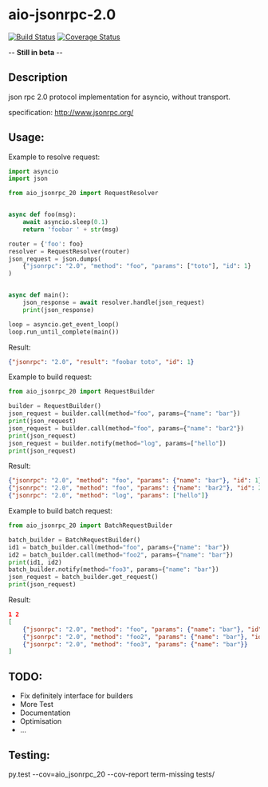 # aio-jsonrpc-2.0

[![Build Status](https://travis-ci.org/steffgrez/aio-jsonrpc-2.0.svg?branch=master)](https://travis-ci.org/steffgrez/aio-jsonrpc-2.0)
[![Coverage Status](https://coveralls.io/repos/github/steffgrez/aio-jsonrpc-2.0/badge.svg?branch=master)](https://coveralls.io/github/steffgrez/aio-jsonrpc-2.0?branch=master)

-- **Still in beta** --

## Description
json rpc 2.0 protocol implementation for asyncio, without transport.

specification: http://www.jsonrpc.org/

## Usage:
Example to resolve request:


```python
import asyncio
import json

from aio_jsonrpc_20 import RequestResolver


async def foo(msg):
    await asyncio.sleep(0.1)
    return 'foobar ' + str(msg)

router = {'foo': foo}
resolver = RequestResolver(router)
json_request = json.dumps(
    {"jsonrpc": "2.0", "method": "foo", "params": ["toto"], "id": 1}
)


async def main():
    json_response = await resolver.handle(json_request)
    print(json_response)

loop = asyncio.get_event_loop()
loop.run_until_complete(main())
```
Result:
```JSON
{"jsonrpc": "2.0", "result": "foobar toto", "id": 1}
```

Example to build request:
```python
from aio_jsonrpc_20 import RequestBuilder

builder = RequestBuilder()
json_request = builder.call(method="foo", params={"name": "bar"})
print(json_request)
json_request = builder.call(method="foo", params={"name": "bar2"})
print(json_request)
json_request = builder.notify(method="log", params=["hello"])
print(json_request)
```

Result:
```JSON
{"jsonrpc": "2.0", "method": "foo", "params": {"name": "bar"}, "id": 1}
{"jsonrpc": "2.0", "method": "foo", "params": {"name": "bar2"}, "id": 2}
{"jsonrpc": "2.0", "method": "log", "params": ["hello"]}

```

Example to build batch request:
```python
from aio_jsonrpc_20 import BatchRequestBuilder

batch_builder = BatchRequestBuilder()
id1 = batch_builder.call(method="foo", params={"name": "bar"})
id2 = batch_builder.call(method="foo2", params={"name": "bar"})
print(id1, id2)
batch_builder.notify(method="foo3", params={"name": "bar"})
json_request = batch_builder.get_request()
print(json_request)
```

Result:
```JSON
1 2
[
    {"jsonrpc": "2.0", "method": "foo", "params": {"name": "bar"}, "id": 1},
    {"jsonrpc": "2.0", "method": "foo2", "params": {"name": "bar"}, "id": 2},
    {"jsonrpc": "2.0", "method": "foo3", "params": {"name": "bar"}}
]
```

## TODO:
* Fix definitely interface for builders
* More Test
* Documentation
* Optimisation
* ...

## Testing:
py.test --cov=aio_jsonrpc_20 --cov-report term-missing tests/
